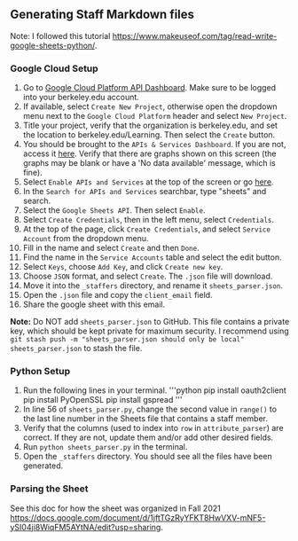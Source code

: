 ## Generating Staff Markdown files

Note: I followed this tutorial https://www.makeuseof.com/tag/read-write-google-sheets-python/.

### Google Cloud Setup

1. Go to [Google Cloud Platform API Dashboard](https://console.cloud.google.com/apis/dashboard). Make sure to be logged into your berkeley.edu account.
2. If available, select `Create New Project`, otherwise open the dropdown menu next to the `Google Cloud Platform` header and select `New Project`.
3. Title your project, verify that the organization is berkeley.edu, and set the location to berkeley.edu/Learning. Then select the `Create` button.
4. You should be brought to the `APIs & Services Dashboard`. If you are not, access it [here](https://console.cloud.google.com/apis/dashboard). Verify that there are graphs shown on this screen (the graphs may be blank or have a 'No data available' message, which is fine).
5. Select `Enable APIs and Services` at the top of the screen or go [here](https://console.cloud.google.com/apis/library).
6. In the `Search for APIs and Services` searchbar, type "sheets" and search.
7. Select the `Google Sheets API`. Then select `Enable`.
8. Select `Create Credentials`, then in the left menu, select `Credentials`.
9. At the top of the page, click `Create Credentials`, and select `Service Account` from the dropdown menu.
10. Fill in the name and select `Create` and then `Done`.
11. Find the name in the `Service Accounts` table and select the edit button.
12. Select `Keys`, choose `Add Key`, and click `Create new key`.
13. Choose `JSON` format, and select `Create`. The `.json` file will download.
14. Move it into the `_staffers` directory, and rename it `sheets_parser.json`.
15. Open the `.json` file and copy the `client_email` field.
16. Share the google sheet with this email.

**Note:** Do NOT add `sheets_parser.json` to GitHub. This file contains a private key, which should be kept private for maximum security. I recommend using `git stash push -m "sheets_parser.json should only be local" sheets_parser.json` to stash the file.

### Python Setup

1. Run the following lines in your terminal.
'''python
pip install oauth2client
pip install PyOpenSSL
pip install gspread
'''
2. In line 56 of `sheets_parser.py`, change the second value in `range()` to the last line number in the Sheets file that contains a staff member.
3. Verify that the columns (used to index into `row` in `attribute_parser`) are correct. If they are not, update them and/or add other desired fields.
4. Run `python sheets_parser.py` in the terminal.
5. Open the `_staffers` directory. You should see all the files have been generated.

### Parsing the Sheet
See this doc for how the sheet was organized in Fall 2021 https://docs.google.com/document/d/1jftTGzRyYFKT8HwVXV-mNF5-ySI04ji8WiqFM5AYtNA/edit?usp=sharing.
